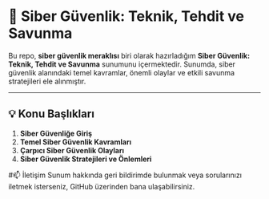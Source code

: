 # 🔐 Siber Güvenlik: Teknik, Tehdit ve Savunma

Bu repo, **siber güvenlik meraklısı** biri olarak hazırladığım **Siber Güvenlik: Teknik, Tehdit ve Savunma** sunumunu içermektedir. Sunumda, siber güvenlik alanındaki temel kavramlar, önemli olaylar ve etkili savunma stratejileri ele alınmıştır.

---

## 💡 Konu Başlıkları

1. **Siber Güvenliğe Giriş**  
2. **Temel Siber Güvenlik Kavramları**  
3. **Çarpıcı Siber Güvenlik Olayları**  
4. **Siber Güvenlik Stratejileri ve Önlemleri**  

#📫 İletişim
Sunum hakkında geri bildirimde bulunmak veya sorularınızı iletmek isterseniz, GitHub üzerinden bana ulaşabilirsiniz.
